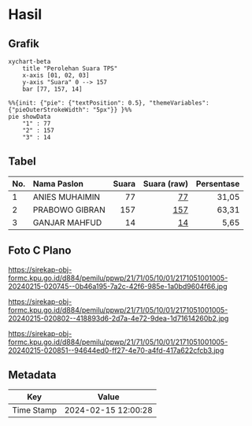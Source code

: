 # Hasil

## Grafik

```mermaid
xychart-beta
    title "Perolehan Suara TPS"
    x-axis [01, 02, 03]
    y-axis "Suara" 0 --> 157
    bar [77, 157, 14]
```

```mermaid
%%{init: {"pie": {"textPosition": 0.5}, "themeVariables": {"pieOuterStrokeWidth": "5px"}} }%%
pie showData
    "1" : 77
    "2" : 157
    "3" : 14
```

## Tabel

| No. | Nama Paslon    | Suara | Suara (raw) | Persentase |
|:--- |:-------------- | -----:| -----------:| ----------:|
| 1   | ANIES MUHAIMIN | 77    | [77][p-1]   | 31,05      |
| 2   | PRABOWO GIBRAN | 157   | [157][p-2]  | 63,31      |
| 3   | GANJAR MAHFUD  | 14    | [14][p-3]   | 5,65       |


[p-1]: https://github.com/gigit-pemilu/pemilu-2024-21-kepulauan-riau/blob/main/pilpres/hitung-suara/sub/21-kepulauan-riau/sub/71-kota-batam/sub/05-bulang/sub/1001-bulang-lintang/sub/005-tps/sub/paslon-1.txt
[p-2]: https://github.com/gigit-pemilu/pemilu-2024-21-kepulauan-riau/blob/main/pilpres/hitung-suara/sub/21-kepulauan-riau/sub/71-kota-batam/sub/05-bulang/sub/1001-bulang-lintang/sub/005-tps/sub/paslon-2.txt
[p-3]: https://github.com/gigit-pemilu/pemilu-2024-21-kepulauan-riau/blob/main/pilpres/hitung-suara/sub/21-kepulauan-riau/sub/71-kota-batam/sub/05-bulang/sub/1001-bulang-lintang/sub/005-tps/sub/paslon-3.txt

## Foto C Plano

https://sirekap-obj-formc.kpu.go.id/d884/pemilu/ppwp/21/71/05/10/01/2171051001005-20240215-020745--0b46a195-7a2c-42f6-985e-1a0bd9604f66.jpg

https://sirekap-obj-formc.kpu.go.id/d884/pemilu/ppwp/21/71/05/10/01/2171051001005-20240215-020802--418893d6-2d7a-4e72-9dea-1d71614260b2.jpg

https://sirekap-obj-formc.kpu.go.id/d884/pemilu/ppwp/21/71/05/10/01/2171051001005-20240215-020851--94644ed0-ff27-4e70-a4fd-417a622cfcb3.jpg


## Metadata

| Key        | Value               |
| ---------- | ------------------- |
| Time Stamp | 2024-02-15 12:00:28 |




